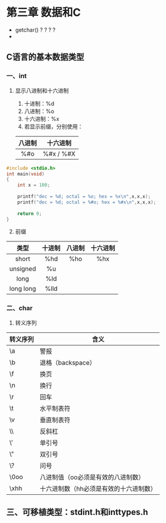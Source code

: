# 第三章 数据和C

* getchar() ? ? ? ?
* 

## C语言的基本数据类型

### 一、int

1. 显示八进制和十六进制

   1. 十进制：%d
   2. 八进制：%o
   3. 十六进制：%x
   4. 若显示前缀，分别使用：

   | 八进制 | 十六进制  |
   | :----: | :-------: |
   |  %#o   | %#x / %#X |

   

```c
#include <stdio.h>
int main(void)
{
    int x = 100;
    
    printf("dec = %d; octal = %o; hex = %x\n",x,x,x);
    printf("dec = %d; octal = %#o; hex = %#x\n",x,x,x);
    
    return 0;
}
```

2. 前缀

|   类型    | 十进制 | 八进制 | 十六进制 |
| :-------: | :----: | :----: | :------: |
|   short   |  %hd   |  %ho   |   %hx    |
| unsigned  |   %u   |        |          |
|   long    |  %ld   |        |          |
| long long |  %lld  |        |          |

### 二、char

1. 转义序列

| 转义序列 | 含义                                   |
| -------- | -------------------------------------- |
| \a       | 警报                                   |
| \b       | 退格（backspace）                      |
| \f       | 换页                                   |
| \n       | 换行                                   |
| \r       | 回车                                   |
| \t       | 水平制表符                             |
| \v       | 垂直制表符                             |
| \\\      | 反斜杠                                 |
| \\'      | 单引号                                 |
| \\"      | 双引号                                 |
| \\?      | 问号                                   |
| \0oo     | 八进制值（oo必须是有效的八进制数）     |
| \xhh     | 十六进制数（hh必须是有效的十六进制数） |

## 三、可移植类型：stdint.h和inttypes.h



